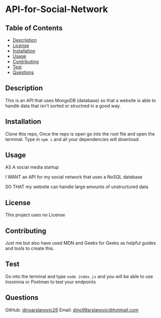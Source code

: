# API-for-Social-Network

  ## Table of Contents 
  - [Description](#description)
  - [License](#license)
  - [Installation](#installation)
  - [Usage](#usage)
  - [Contributing](#contributing)
  - [Test](#test)
  - [Questions](#questions)

  ## Description 
  This is an API that uses MongoDB (database) so that a website is able to handle data that isn't sorted or structred in a good way.

  ## Installation
  Clone this repo, Once the repo is open go into the root file and open the terminal. Type in `npm i` and all your dependencies will download.

  ## Usage

  AS A social media startup

  I WANT an API for my social network that uses a NoSQL database
  
  SO THAT my website can handle large amounts of unstructured data  
  
  ## License
  This project uses no License
  
  

  ## Contributing
  Just me but also have used MDN and Geeks for Geeks as helpful guides and tools to create this.

  ## Test
  Go into the terminal and type `node index.js` and you will be able to use Insomnia or Postman to test your endpoints
  ## Questions

 
  GitHub: [dinoarslanovic26](https://github.com/dinoarslanovic26) Email: dino99arslanovic@hotmail.com
  
